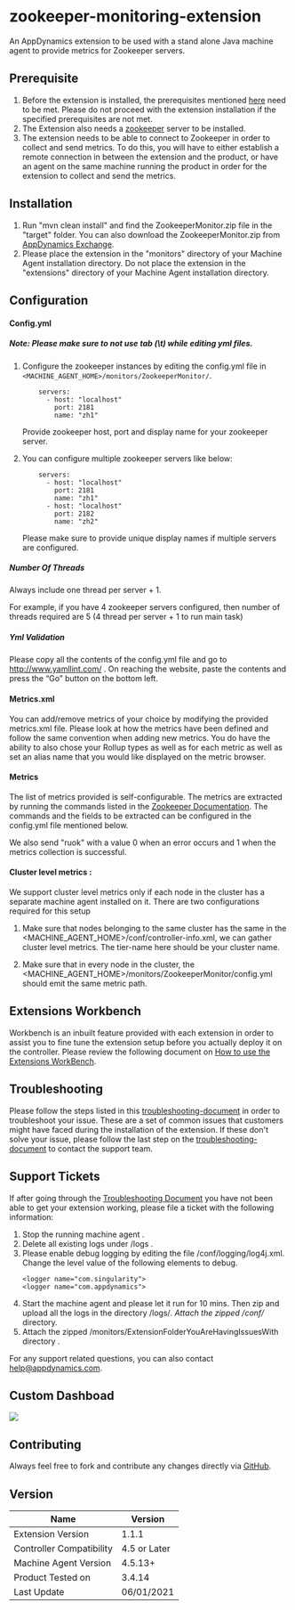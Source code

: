 zookeeper-monitoring-extension
==============================
An AppDynamics extension to be used with a stand alone Java machine agent to provide metrics for Zookeeper servers.


## Prerequisite
1. Before the extension is installed, the prerequisites mentioned [here](https://community.appdynamics.com/t5/Knowledge-Base/Extensions-Prerequisites-Guide/ta-p/35213) need to be met. Please do not proceed with the extension installation if the specified prerequisites are not met.
2. The Extension also needs a [zookeeper](https://zookeeper.apache.org/) server to be installed.
3. The extension needs to be able to connect to Zookeeper in order to collect and send metrics. To do this, you will have to either establish a remote connection in between the extension and the product, or have an agent on the same machine running the product in order for the extension to collect and send the metrics.

## Installation ##

1. Run "mvn clean install" and find the ZookeeperMonitor.zip file in the "target" folder. You can also download the ZookeeperMonitor.zip from [AppDynamics Exchange](https://www.appdynamics.com/community/exchange/extension/zookeeper-monitoring-extension/).
2. Please place the extension in the "monitors" directory of your Machine Agent installation directory. Do not place the extension in the "extensions" directory of your Machine Agent installation directory.

## Configuration ##

#### Config.yml
##### Note: Please make sure to not use tab (\t) while editing yml files.

1. Configure the zookeeper instances by editing the config.yml file in `<MACHINE_AGENT_HOME>/monitors/ZookeeperMonitor/`.
    ```
        servers:
          - host: "localhost"
            port: 2181
            name: "zh1"
    ```
    Provide zookeeper host, port and display name for your zookeeper server.

2. You can configure multiple zookeeper servers like below:
    ```
        servers:
          - host: "localhost"
            port: 2181
            name: "zh1"
          - host: "localhost"
            port: 2182
            name: "zh2"   
    ```
    Please make sure to provide unique display names if multiple servers are configured.

##### Number Of Threads
Always include one thread per server + 1.

For example, if you have 4 zookeeper servers configured, then number of threads required are 5 (4 thread per server + 1 to run main task)     

##### Yml Validation
Please copy all the contents of the config.yml file and go to http://www.yamllint.com/ . On reaching the website, paste the contents and press the “Go” button on the bottom left.

#### Metrics.xml

You can add/remove metrics of your choice by modifying the provided metrics.xml file. Please look at how the metrics have been defined and follow the same convention when adding new metrics. You do have the ability to also chose your Rollup types as well as for each metric as well as set an alias name that you would like displayed on the metric browser.

#### Metrics
The list of metrics provided is self-configurable. The metrics are extracted by running the commands listed in the [Zookeeper Documentation](http://zookeeper.apache.org/doc/r3.4.6/zookeeperAdmin.html#sc_zkCommands).
The commands and the fields to be extracted can be configured in the config.yml file mentioned below.

We also send "ruok" with a value 0 when an error occurs and 1 when the metrics collection is successful.

#### Cluster level metrics : 

We support cluster level metrics only if each node in the cluster has a separate machine agent installed on it. There are two configurations required for this setup 

1. Make sure that nodes belonging to the same cluster has the same <tier-name> in the <MACHINE_AGENT_HOME>/conf/controller-info.xml, we can gather cluster level metrics.  The tier-name here should be your cluster name. 

2. Make sure that in every node in the cluster, the <MACHINE_AGENT_HOME>/monitors/ZookeeperMonitor/config.yml should emit the same metric path. 

## Extensions Workbench

Workbench is an inbuilt feature provided with each extension in order to assist you to fine tune the extension setup before you actually deploy it on the controller. Please review the following document on [How to use the Extensions WorkBench](https://community.appdynamics.com/t5/Knowledge-Base/How-do-I-use-the-Extensions-WorkBench/ta-p/30130).

## Troubleshooting

Please follow the steps listed in this [troubleshooting-document](https://community.appdynamics.com/t5/Knowledge-Base/How-do-I-troubleshoot-missing-custom-metrics-or-extensions/ta-p/28695) in order to troubleshoot your issue. These are a set of common issues that customers might have faced during the installation of the extension. If these don't solve your issue, please follow the last step on the [troubleshooting-document](https://community.appdynamics.com/t5/Knowledge-Base/How-do-I-troubleshoot-missing-custom-metrics-or-extensions/ta-p/28695) to contact the support team.

## Support Tickets

If after going through the [Troubleshooting Document](https://community.appdynamics.com/t5/Knowledge-Base/How-do-I-troubleshoot-missing-custom-metrics-or-extensions/ta-p/28695) you have not been able to get your extension working, please file a ticket with the following information:

1. Stop the running machine agent .
2. Delete all existing logs under <MachineAgent>/logs .
3. Please enable debug logging by editing the file <MachineAgent>/conf/logging/log4j.xml. Change the level value of the following <logger> elements to debug. 
    ```
    <logger name="com.singularity">
    <logger name="com.appdynamics">
   ```
4. Start the machine agent and please let it run for 10 mins. Then zip and upload all the logs in the directory <MachineAgent>/logs/*.
Attach the zipped <MachineAgent>/conf/* directory.
5. Attach the zipped <MachineAgent>/monitors/ExtensionFolderYouAreHavingIssuesWith directory .

For any support related questions, you can also contact help@appdynamics.com.

## Custom Dashboad ##
![](https://raw.githubusercontent.com/Appdynamics/zookeeper-monitoring-extension/master/zookeeper.png)

## Contributing ##

Always feel free to fork and contribute any changes directly via [GitHub](https://github.com/Appdynamics/zookeeper-monitoring-extension).

## Version
|          Name            |  Version   |
|--------------------------|------------|
|Extension Version         |1.1.1       |
|Controller Compatibility  |4.5 or Later|
|Machine Agent Version     |4.5.13+     |
|Product Tested on         |3.4.14      |
|Last Update               |06/01/2021  |
